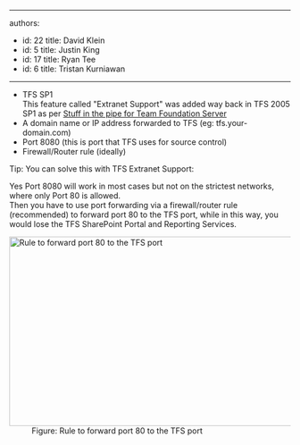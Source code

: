 

---
authors:
  - id: 22
    title: David Klein
  - id: 5
    title: Justin King
  - id: 17
    title: Ryan Tee
  - id: 6
    title: Tristan Kurniawan
---




<span class='intro'> <ul><li>TFS SP1&#160;<br>This feature called &quot;Extranet Support&quot; was added way back in TFS 2005 SP1 as per&#160;<a href="http&#58;//www.ssw.com.au/ssw/Redirect/StandardsRules/MSDNBlog.htm">Stuff in the pipe for Team Foundation Server</a>&#160;​</li><li>A domain name or IP address forwarded to TFS (eg&#58; tfs.your-domain.com)</li><li>Port 8080 (this is port that TFS uses for source control)</li><li>Firewall/Router rule (ideally)​</li></ul> </span>

<p>Tip&#58; You can solve this with TFS Extranet Support&#58;</p> 
<p>Yes Port 8080 will work in most cases but not on the strictest networks, where only Port 80 is allowed. 
   <br>Then you have to use port forwarding via a firewall/router rule (recommended) to forward port 80 to the TFS port, while in this way, you would lose the TFS SharePoint Portal and Reporting Services. </p><dl><dt>
      <img alt="Rule to forward port 80 to the TFS port" src="/PublishingImages/tfs-firewall-rule-80.gif" width="681" height="339" />
   </dt><dd>Figure&#58; Rule to forward port 80 to the TFS port </dd></dl>


